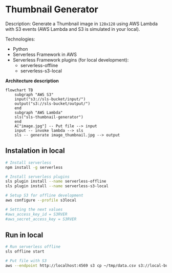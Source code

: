 # Thumbnail Generator

Description: Generate a Thumbnail image in `128x128` using AWS Lambda with S3 events (AWS Lambda and S3 is simulated in your local).

Technologies:
- Python
- Serverless Framework in AWS
- Serverless Framework plugins (for local development):
  - serverless-offline
  - serverless-s3-local

**Architecture description**

```mermaid
flowchart TB
    subgraph "AWS S3"
    input("s3://sls-bucket/input/")
    output("s3://sls-bucket/output/")
    end
    subgraph "AWS Lambda"
    sls("sls-thumbnail-generator")
    end
    A["image.jpg"] -- Put file --> input
    input -- invoke lambda --> sls
    sls -- generate image_thumbnail.jpg --> output
```

## Instalation in local

```Bash
# Install serverless
npm install -g serverless

# Install serverless plugins
sls plugin install --name serverless-offline
sls plugin install --name serverless-s3-local

# Setup S3 for offline development
aws configure --profile s3local

# Setting the next values
#aws_access_key_id = S3RVER
#aws_secret_access_key = S3RVER
```

## Run in local

```Bash
# Run serverless offline
sls offline start

# Put file with S3
aws --endpoint http://localhost:4569 s3 cp ~/tmp/data.csv s3://local-bucket/userdata.csv --profile s3local
```
